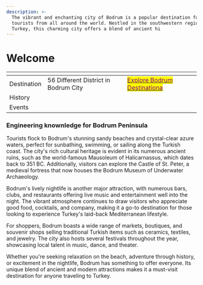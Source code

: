 ```yaml
---
description: >-
  The vibrant and enchanting city of Bodrum is a popular destination for
  tourists from all around the world. Nestled in the southwestern region of
  Turkey, this charming city offers a blend of ancient hi
---
```


# Welcome



<table data-view="cards"><thead><tr><th></th><th></th><th></th></tr></thead><tbody><tr><td>Destination</td><td>56 Different District in Bodrum City</td><td><a href="broken-reference"><mark style="color:purple;">Explore Bodrum Destinationa</mark></a></td></tr><tr><td>History</td><td></td><td></td></tr><tr><td>Events</td><td></td><td></td></tr></tbody></table>

### Engineering knownledge for Bodrum Peninsula



Tourists flock to Bodrum's stunning sandy beaches and crystal-clear azure waters, perfect for sunbathing, swimming, or sailing along the Turkish coast. The city's rich cultural heritage is evident in its numerous ancient ruins, such as the world-famous Mausoleum of Halicarnassus, which dates back to 351 BC. Additionally, visitors can explore the Castle of St. Peter, a medieval fortress that now houses the Bodrum Museum of Underwater Archaeology.

Bodrum's lively nightlife is another major attraction, with numerous bars, clubs, and restaurants offering live music and entertainment well into the night. The vibrant atmosphere continues to draw visitors who appreciate good food, cocktails, and company, making it a go-to destination for those looking to experience Turkey's laid-back Mediterranean lifestyle.

For shoppers, Bodrum boasts a wide range of markets, boutiques, and souvenir shops selling traditional Turkish items such as ceramics, textiles, and jewelry. The city also hosts several festivals throughout the year, showcasing local talent in music, dance, and theater.

Whether you're seeking relaxation on the beach, adventure through history, or excitement in the nightlife, Bodrum has something to offer everyone. Its unique blend of ancient and modern attractions makes it a must-visit destination for anyone traveling to Turkey.
